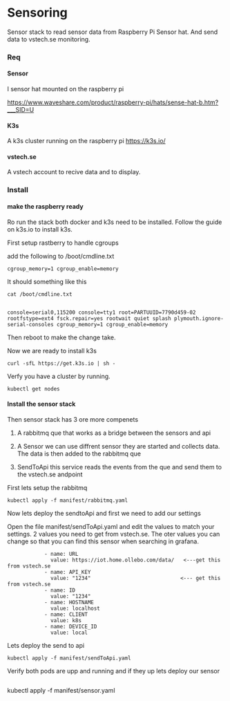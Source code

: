 # Sensoring
Sensor stack to read sensor data from Raspberry Pi Sensor hat.
And send data to vstech.se monitoring.


### Req
#### Sensor
I sensor hat mounted on the raspberry pi 

https://www.waveshare.com/product/raspberry-pi/hats/sense-hat-b.htm?___SID=U

#### K3s 
A k3s cluster running on the raspberry pi
https://k3s.io/


#### vstech.se
A vstech account to recive data and to display.



### Install

#### make the raspberry ready
Ro run the stack both docker and k3s need to be installed. Follow the guide on k3s.io to install k3s.

First setup rastberry to handle cgroups

add the following to /boot/cmdline.txt

```
cgroup_memory=1 cgroup_enable=memory
```

It should something like this

```
cat /boot/cmdline.txt 


console=serial0,115200 console=tty1 root=PARTUUID=7790d459-02 rootfstype=ext4 fsck.repair=yes rootwait quiet splash plymouth.ignore-serial-consoles cgroup_memory=1 cgroup_enable=memory
```
Then reboot to make the change take.

Now we are ready to install k3s 

```
curl -sfL https://get.k3s.io | sh -
```

Verfy you have a cluster by running.


```
kubectl get nodes
```


#### Install the sensor stack
Then sensor stack has 3 ore more compenets

1. A rabbitmq que that works as a bridge between the sensors and api

2. A Sensor we can use diffrent sensor they are started and collects data. The data is then added to the rabbitmq que

3. SendToApi this service reads the events from the que and send them to the vstech.se andpoint





First lets setup the rabbitmq
```
kubectl apply -f manifest/rabbitmq.yaml
```


Now lets deploy the sendtoApi  and first we need to add our settings 

Open the file manifest/sendToApi.yaml and edit the values to match your settings.
2 values you need to get from vstech.se. The oter values you can change so that you can find this sensor when searching in grafana.


```
            - name: URL
              value: https://iot.home.ollebo.com/data/   <---get this from vstech.se
            - name: API_KEY
              value: "1234"                             <--- get this from vstech.se
            - name: ID
              value: "1234"
            - name: HOSTNAME
              value: localhost
            - name: CLIENT
              value: k8s
            - name: DEVICE_ID
              value: local
```

Lets deploy the send to api 
```
kubectl apply -f manifest/sendToApi.yaml
```


Verify both pods are upp and running and if they up lets deploy our sensor


```
```
kubectl apply -f manifest/sensor.yaml
```
```
